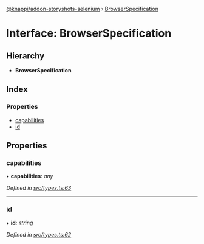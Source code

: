 [@knappi/addon-storyshots-selenium](../README.md) ›
[BrowserSpecification](browserspecification.md)

# Interface: BrowserSpecification

## Hierarchy

- **BrowserSpecification**

## Index

### Properties

- [capabilities](browserspecification.md#capabilities)
- [id](browserspecification.md#id)

## Properties

### capabilities

• **capabilities**: _any_

_Defined in
[src/types.ts:63](https://github.com/nknapp/addons-storyshots-selenium/blob/master/src/types.ts#L63)_

---

### id

• **id**: _string_

_Defined in
[src/types.ts:62](https://github.com/nknapp/addons-storyshots-selenium/blob/master/src/types.ts#L62)_

